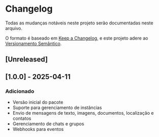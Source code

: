 # Changelog

Todas as mudanças notáveis neste projeto serão documentadas neste arquivo.

O formato é baseado em [Keep a Changelog](https://keepachangelog.com/en/1.0.0/),
e este projeto adere ao [Versionamento Semântico](https://semver.org/spec/v2.0.0.html).

## [Unreleased]

## [1.0.0] - 2025-04-11

### Adicionado
- Versão inicial do pacote
- Suporte para gerenciamento de instâncias
- Envio de mensagens de texto, imagens, documentos, localização e contatos
- Gerenciamento de chats e grupos
- Webhooks para eventos
